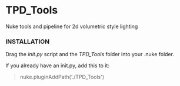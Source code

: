 # TPD_Tools
Nuke tools and pipeline for 2d volumetric style lighting

### INSTALLATION

Drag the *init.py* script and the *TPD_Tools* folder into your .nuke folder.  

If you already have an init.py, add this to it:

> nuke.pluginAddPath('./TPD_Tools')
